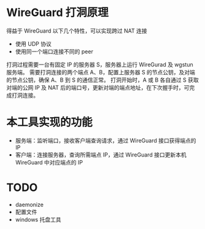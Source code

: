 # WireGuard 打洞原理

得益于 WireGuard 以下几个特性，可以实现跨过 NAT 连接
- 使用 UDP 协议
- 使用同一个端口连接不同的 peer

打洞过程需要一台有固定 IP 的服务器 S，服务器上运行 WireGurad 及 wgstun 服务端。
需要打洞连接的两个端点 A、B，配置上服务器 S 的节点公钥，及对端的节点公钥，确保 A、B 到 S 的通信正常。
打洞开始时，A 或 B 各自通过 S 获取对端的公网 IP 及 NAT 后的端口号，更新对端的端点地址，在下次握手时，可完成打洞连接。

# 本工具实现的功能

- 服务端：监听端口，接收客户端查询请求，通过 WireGuard 接口获得端点的 IP
- 客户端：连接服务器，查询所需端点 IP，通过 WireGuard 接口更新本机 WireGuard 中对应端点的 IP

# TODO
- daemonize
- 配置文件
- windows 托盘工具
